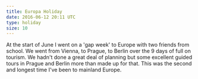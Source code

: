 ```yaml
---
title: Europa Holiday
date: 2016-06-12 20:11 UTC
type: holiday
size: 10
---
```

At the start of June I went on a 'gap week' to Europe with two friends from school. We went from Vienna, to Prague, to Berlin over the 9 days of full on tourism. We hadn't done a great deal of planning but some excellent guided tours in Prague and Berlin more than made up for that. This was the second and longest time I've been to mainland Europe.
